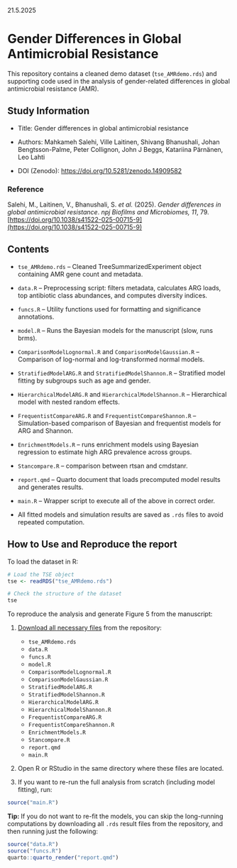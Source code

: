 21.5.2025

# Gender Differences in Global Antimicrobial Resistance

This repository contains a cleaned demo dataset (`tse_AMRdemo.rds`) and supporting code used in the analysis of gender-related differences in global antimicrobial resistance (AMR).

## Study Information

-   Title: Gender differences in global antimicrobial resistance

-   Authors: Mahkameh Salehi, Ville Laitinen, Shivang Bhanushali, Johan Bengtsson-Palme, Peter Collignon, John J Beggs, Katariina Pärnänen, Leo Lahti

-   DOI (Zenodo): <https://doi.org/10.5281/zenodo.14909582>

### Reference

Salehi, M., Laitinen, V., Bhanushali, S. *et al.* (2025). *Gender differences in global antimicrobial resistance*. *npj Biofilms and Microbiomes, 11*, 79.  
[https://doi.org/10.1038/s41522-025-00715-9](https://doi.org/10.1038/s41522-025-00715-9)

## Contents

-   `tse_AMRdemo.rds` – Cleaned TreeSummarizedExperiment object containing AMR gene count and metadata.

-   `data.R` – Preprocessing script: filters metadata, calculates ARG loads, top antibiotic class abundances, and computes diversity indices.

-   `funcs.R` – Utility functions used for formatting and significance annotations.

-   `model.R` – Runs the Bayesian models for the manuscript (slow, runs brms).

-   `ComparisonModelLognormal.R` and `ComparisonModelGaussian.R` – Comparison of log-normal and log-transformed normal models.

-   `StratifiedModelARG.R` and `StratifiedModelShannon.R` – Stratified model fitting by subgroups such as age and gender.

-   `HierarchicalModelARG.R` and `HierarchicalModelShannon.R` – Hierarchical model with nested random effects.

-   `FrequentistCompareARG.R` and `FrequentistCompareShannon.R` – Simulation-based comparison of Bayesian and frequentist models for ARG and Shannon.

-   `EnrichmentModels.R`  – runs enrichment models using Bayesian regression to estimate high ARG prevalence across groups.

-   `Stancompare.R` – comparison between rtsan and cmdstanr.

-   `report.qmd` – Quarto document that loads precomputed model results and generates results.

-    `main.R` – Wrapper script to execute all of the above in correct order.

-    All fitted models and simulation results are saved as `.rds` files to avoid repeated computation.

## How to Use and Reproduce the report

To load the dataset in R:

``` r
# Load the TSE object
tse <- readRDS("tse_AMRdemo.rds")

# Check the structure of the dataset
tse
```

To reproduce the analysis and generate Figure 5 from the manuscript:

1.  [Download all necessary files](https://github.com/microbiome/data/blob/main/Salehi2025) from the repository:

    - `tse_AMRdemo.rds`
    - `data.R`
    - `funcs.R`
    - `model.R`
    - `ComparisonModelLognormal.R`
    - `ComparisonModelGaussian.R`
    - `StratifiedModelARG.R`
    - `StratifiedModelShannon.R`
    - `HierarchicalModelARG.R`
    - `HierarchicalModelShannon.R`
    - `FrequentistCompareARG.R`
    - `FrequentistCompareShannon.R`
    - `EnrichmentModels.R`
    - `Stancompare.R`
    - `report.qmd`
    - `main.R`

2.  Open R or RStudio in the same directory where these files are located.

3. If you want to re-run the full analysis from scratch (including model fitting), run:

```r
source("main.R")
```

**Tip:** If you do not want to re-fit the models, you can skip the long-running computations by downloading all `.rds` result files from the repository, and then running just the following:

```r
source("data.R")
source("funcs.R")
quarto::quarto_render("report.qmd")
```
